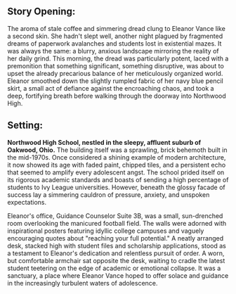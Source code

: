 ## Story Opening:

The aroma of stale coffee and simmering dread clung to Eleanor Vance like a second skin. She hadn't slept well, another night plagued by fragmented dreams of paperwork avalanches and students lost in existential mazes. It was always the same: a blurry, anxious landscape mirroring the reality of her daily grind. This morning, the dread was particularly potent, laced with a premonition that something significant, something disruptive, was about to upset the already precarious balance of her meticulously organized world. Eleanor smoothed down the slightly rumpled fabric of her navy blue pencil skirt, a small act of defiance against the encroaching chaos, and took a deep, fortifying breath before walking through the doorway into Northwood High.

## Setting:

**Northwood High School, nestled in the sleepy, affluent suburb of Oakwood, Ohio.** The building itself was a sprawling, brick behemoth built in the mid-1970s. Once considered a shining example of modern architecture, it now showed its age with faded paint, chipped tiles, and a persistent echo that seemed to amplify every adolescent angst. The school prided itself on its rigorous academic standards and boasts of sending a high percentage of students to Ivy League universities. However, beneath the glossy facade of success lay a simmering cauldron of pressure, anxiety, and unspoken expectations.

Eleanor's office, Guidance Counselor Suite 3B, was a small, sun-drenched room overlooking the manicured football field. The walls were adorned with inspirational posters featuring idyllic college campuses and vaguely encouraging quotes about "reaching your full potential." A neatly arranged desk, stacked high with student files and scholarship applications, stood as a testament to Eleanor's dedication and relentless pursuit of order. A worn, but comfortable armchair sat opposite the desk, waiting to cradle the latest student teetering on the edge of academic or emotional collapse. It was a sanctuary, a place where Eleanor Vance hoped to offer solace and guidance in the increasingly turbulent waters of adolescence.
